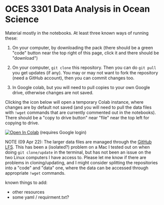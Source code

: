 # OCES 3301 Data Analysis in Ocean Science

Material mostly in the notebooks. At least three known ways of running these:

1) On your computer, by downloading the pack (there should be a green "code" button near the top right of this page, click it and there should be "download")

2) On your computer, `git clone` this repository. Then you can do `git pull` you get updates (if any). You may or may not want to fork the repository (need a GitHub account), then you can commit changes too.

3) In Google colab, but you will need to pull copies to your own Google drive, otherwise changes are not saved.

Clicking the icon below will open a temporary Colab instance, where changes are by default not saved (and you will need to pull the data files with `!wget` commands that are currently commented out in the notebooks). There should be a "copy to drive button" near "file" near the top left for copying to drive.

[![Open In Colab](https://colab.research.google.com/assets/colab-badge.svg)](https://colab.research.google.com/github/julianmak/OCES3301_data_analysis/blob/main/) (requires Google login)

NOTE (09 Apr 22): The larger data files are managed through the [GitHub LFS](https://git-lfs.github.com/). This has been a (isolated?) problem on a Mac I tested out on when doing `git clone/update` in the terminal, but has not been an issue on the two Linux computers I have access to. Please let me know if there are problems in cloning/updating, and I might consider splitting the repositories into a "code" and "data" one, where the data can be accessed through appropriate `!wget` commands.

known things to add:

* other resources
* some yaml / requirment.txt?

